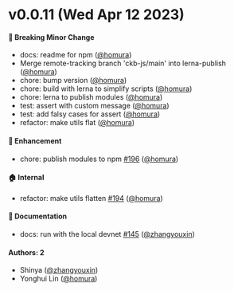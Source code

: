 # v0.0.11 (Wed Apr 12 2023)

#### 🔨 Breaking Minor Change

- docs: readme for npm ([@homura](https://github.com/homura))
- Merge remote-tracking branch 'ckb-js/main' into lerna-publish ([@homura](https://github.com/homura))
- chore: bump version ([@homura](https://github.com/homura))
- chore: build with lerna to simplify scripts ([@homura](https://github.com/homura))
- chore: lerna to publish modules ([@homura](https://github.com/homura))
- test: assert with custom message ([@homura](https://github.com/homura))
- test: add falsy cases for assert ([@homura](https://github.com/homura))
- refactor: make utils flat ([@homura](https://github.com/homura))

#### 🚀 Enhancement

- chore: publish modules to npm [#196](https://github.com/ckb-js/nexus/pull/196) ([@homura](https://github.com/homura))

#### 🏠 Internal

- refactor: make utils flatten [#194](https://github.com/ckb-js/nexus/pull/194) ([@homura](https://github.com/homura))

#### 📝 Documentation

- docs: run with the local devnet [#145](https://github.com/ckb-js/nexus/pull/145) ([@zhangyouxin](https://github.com/zhangyouxin))

#### Authors: 2

- Shinya ([@zhangyouxin](https://github.com/zhangyouxin))
- Yonghui Lin ([@homura](https://github.com/homura))
